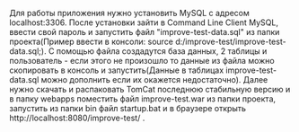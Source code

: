 Для работы приложения нужно установить MySQL c адресом localhost:3306. После установки зайти в Command Line Client MySQL, ввести свой пароль и запустить файл "improve-test-data.sql" из папки проекта(Пример ввести в консоли: source d:/improve-test/improve-test-data.sql;). С помощью файла создадутся база данных, 2 таблицы и пользователь - если этого не произошло то данные из файла можно скопировать в консоль и запустить(Данные в таблицах improve-test-data.sql можно дополнить если их окажется недостаточно). Далее нужно скачать и распаковать TomCat последнюю стабильную версию и в папку webapps поместить файл improve-test.war из папки проекта, запустить из папки bin файл startup.bat и в браузере открыть http://localhost:8080/improve-test/ .
